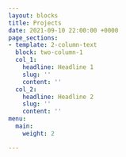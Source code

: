 ```yaml
---
layout: blocks
title: Projects
date: 2021-09-10 22:00:00 +0000
page_sections:
- template: 2-column-text
  block: two-column-1
  col_1:
    headline: Headline 1
    slug: ''
    content: ''
  col_2:
    headline: Headline 2
    slug: ''
    content: ''
menu:
  main:
    weight: 2

---
```

